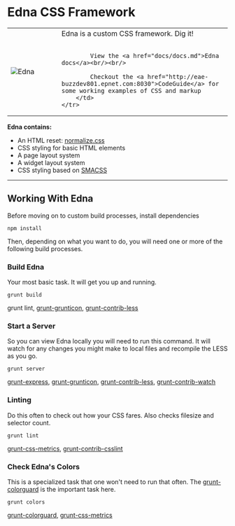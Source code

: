 # Edna CSS Framework

<table border="0">
	<tr>
		<td width="100">
			<img src="http://f.cl.ly/items/3K052s0y111v1g3w1C2G/sm-edna.jpg" alt="Edna" style="float:left;border:none;"/>
		</td>
		<td>
			Edna is a custom CSS framework. Dig it!<br/><br/>

			View the <a href="docs/docs.md">Edna docs</a><br/><br/>

			Checkout the <a href="http://eae-buzzdev801.epnet.com:8030">CodeGuide</a> for some working examples of CSS and markup
		</td>
	</tr>
</table>

**Edna contains:**

 - An HTML reset: [normalize.css][2]
 - CSS styling for basic HTML elements
 - A page layout system
 - A widget layout system
 - CSS styling based on [SMACSS][3]

 ---

## Working With Edna

Before moving on to custom build processes, install dependencies

```
npm install
```

Then, depending on what you want to do, you will need one or more of the following build processes.

### Build Edna

Your most basic task. It will get you up and running. 

```
grunt build
```

grunt lint, [grunt-grunticon][4], [grunt-contrib-less][5]

### Start a Server

So you can view Edna locally you will need to run this command. It will watch for any changes you might make to local files and recompile the LESS as you go.

```
grunt server
```

[grunt-express][9], [grunt-grunticon][4], [grunt-contrib-less][5], [grunt-contrib-watch][8]

### Linting

Do this often to check out how your CSS fares. Also checks filesize and selector count.

```
grunt lint
```

[grunt-css-metrics][10], [grunt-contrib-csslint][11]

### Check Edna's Colors

This is a specialized task that one won't need to run that often. The [grunt-colorguard][6] is the important task here.

```
grunt colors
```

[grunt-colorguard][6], [grunt-css-metrics][7]


  [1]: http://eae-buzzdev801.epnet.com:8030
  [2]: http://necolas.github.io/normalize.css/
  [3]: http://smacss.com/
  [4]: https://github.com/filamentgroup/grunticon
  [5]: https://github.com/gruntjs/grunt-contrib-less
  [6]: https://www.npmjs.org/package/grunt-colorguard
  [7]: https://github.com/phamann/grunt-css-metrics
  [8]: https://github.com/gruntjs/grunt-contrib-watch
  [9]: https://github.com/blai/grunt-express
  [10]: https://github.com/phamann/grunt-css-metrics
  [11]: https://github.com/gruntjs/grunt-contrib-csslint
  [12]: docs/docs.md